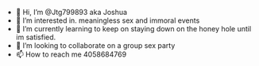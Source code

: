 - 👋 Hi, I’m @Jtg799893 aka Joshua 
- 👀 I’m interested in. meaningless sex and immoral events
- 🌱 I’m currently learning to keep on staying down on the honey hole until im satisfied.
- 💞️ I’m looking to collaborate on a group sex party 
- 📫 How to reach me 4058684769

<!---
Jtg799893/Jtg799893 is a ✨ special ✨ repository because its `README.md` (this file) appears on your GitHub profile.
You can click the Preview link to take a look at your changes.
--->
